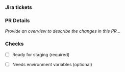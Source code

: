 ### Jira tickets


### PR Details
  _Provide an overview to describe the changes in this PR..._


### Checks

- [ ] Ready for staging (required)

- [ ] Needs environment variables (optional)
